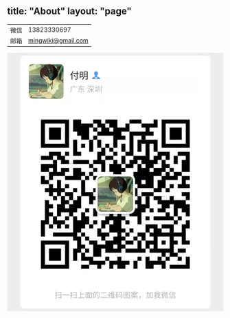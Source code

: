title: "About"
layout: "page"
---

|||
|-|-|
| 微信 | 13823330697 |
| 邮箱 | mingwiki@gmail.com |

![](../images/wechat.png)